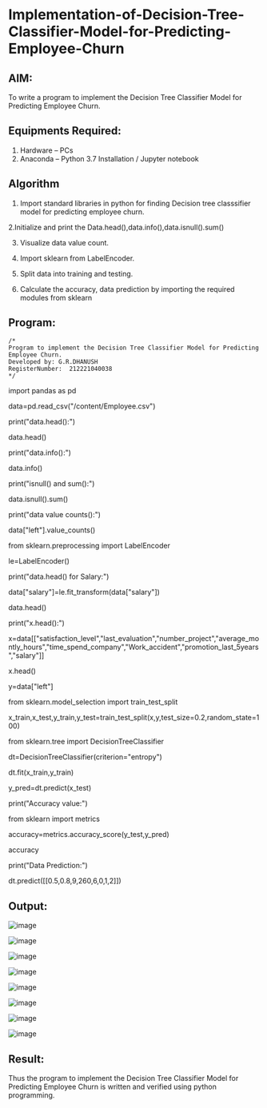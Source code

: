 # Implementation-of-Decision-Tree-Classifier-Model-for-Predicting-Employee-Churn

## AIM:
To write a program to implement the Decision Tree Classifier Model for Predicting Employee Churn.

## Equipments Required:
1. Hardware – PCs
2. Anaconda – Python 3.7 Installation / Jupyter notebook

## Algorithm
1. Import standard libraries in python for finding Decision tree classsifier model for predicting employee churn.

2.Initialize and print the Data.head(),data.info(),data.isnull().sum()

3. Visualize data value count.

4. Import sklearn from LabelEncoder.

5. Split data into training and testing.

6. Calculate the accuracy, data prediction by importing the required modules from sklearn

## Program:
```
/*
Program to implement the Decision Tree Classifier Model for Predicting Employee Churn.
Developed by: G.R.DHANUSH
RegisterNumber:  212221040038
*/
```
import pandas as pd

data=pd.read_csv("/content/Employee.csv")

print("data.head():")

data.head()

print("data.info():")

data.info()

print("isnull() and sum():")

data.isnull().sum()

print("data value counts():")

data["left"].value_counts()

from sklearn.preprocessing import LabelEncoder

le=LabelEncoder()

print("data.head() for Salary:")

data["salary"]=le.fit_transform(data["salary"])

data.head()

print("x.head():")

x=data[["satisfaction_level","last_evaluation","number_project","average_montly_hours","time_spend_company","Work_accident","promotion_last_5years","salary"]]

x.head()

y=data["left"]

from sklearn.model_selection import train_test_split

x_train,x_test,y_train,y_test=train_test_split(x,y,test_size=0.2,random_state=100)

from sklearn.tree import DecisionTreeClassifier

dt=DecisionTreeClassifier(criterion="entropy")

dt.fit(x_train,y_train)

y_pred=dt.predict(x_test)

print("Accuracy value:")

from sklearn import metrics

accuracy=metrics.accuracy_score(y_test,y_pred)

accuracy

print("Data Prediction:")

dt.predict([[0.5,0.8,9,260,6,0,1,2]])

## Output:
![image](https://github.com/Dhanush12022004/Implementation-of-Decision-Tree-Classifier-Model-for-Predicting-Employee-Churn/assets/128135558/1d8bbb73-8cfd-4f39-9504-2aacb2390527)

![image](https://github.com/Dhanush12022004/Implementation-of-Decision-Tree-Classifier-Model-for-Predicting-Employee-Churn/assets/128135558/b94b902d-500a-4345-af05-ca5f7e25bf61)

![image](https://github.com/Dhanush12022004/Implementation-of-Decision-Tree-Classifier-Model-for-Predicting-Employee-Churn/assets/128135558/9ce1c1f6-f843-4133-a48d-23cfc6affc2b)

![image](https://github.com/Dhanush12022004/Implementation-of-Decision-Tree-Classifier-Model-for-Predicting-Employee-Churn/assets/128135558/9a290f2b-dbdb-4430-8365-fb3e5d2a26c3)


![image](https://github.com/Dhanush12022004/Implementation-of-Decision-Tree-Classifier-Model-for-Predicting-Employee-Churn/assets/128135558/e9d27e76-60f2-482f-a21f-e538518e33a0)


![image](https://github.com/Dhanush12022004/Implementation-of-Decision-Tree-Classifier-Model-for-Predicting-Employee-Churn/assets/128135558/16bdfd0d-e8b6-4a04-85dd-049eb92f8468)

![image](https://github.com/Dhanush12022004/Implementation-of-Decision-Tree-Classifier-Model-for-Predicting-Employee-Churn/assets/128135558/7f9975be-67b6-4eb6-a7b8-c50676af8e23)

![image](https://github.com/Dhanush12022004/Implementation-of-Decision-Tree-Classifier-Model-for-Predicting-Employee-Churn/assets/128135558/90580e73-baea-4ec2-9cdb-2c8dadf1266d)




## Result:
Thus the program to implement the  Decision Tree Classifier Model for Predicting Employee Churn is written and verified using python programming.
